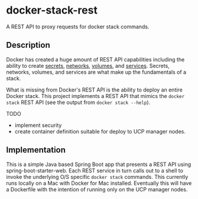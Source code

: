 # docker-stack-rest
A REST API to proxy requests for docker stack commands.

## Description
Docker has created a huge amount of REST API capabilities including the ability to create 
[secrets](https://docs.docker.com/engine/api/v1.30/#tag/Secret), 
[networks](https://docs.docker.com/engine/api/v1.30/#tag/Network), 
[volumes](https://docs.docker.com/engine/api/v1.30/#tag/Volume), and 
[services](https://docs.docker.com/engine/api/v1.30/#tag/Service). Secrets, 
networks, volumes, and services are what make up the fundamentals of a stack.

What is missing from Docker's REST API is the ability to deploy an entire Docker stack. This project implements 
a REST API that mimics the `docker stack` REST API (see the output from `docker stack --help`).

TODO
* implement security
* create container definition suitable for deploy to UCP manager nodes.

## Implementation
This is a simple Java based Spring Boot app that presents a REST API using spring-boot-starter-web.  Each REST service in turn calls out to a shell to invoke the underlying O/S specific `docker stack` commands.  This currently runs locally on a Mac with Docker for Mac installed.  Eventually this will have a Dockerfile with the intention of running only on the UCP manager nodes.
